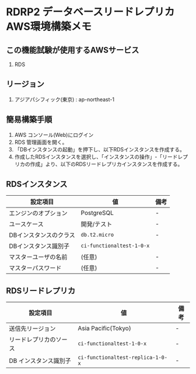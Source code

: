 # RDRP2 データベースリードレプリカ AWS環境構築メモ

## この機能試験が使用するAWSサービス
1. RDS

## リージョン
1. アジアパシフィック(東京) : ap-northeast-1

## 簡易構築手順

1. AWS コンソール(Web)にログイン
2. RDS 管理画面を開く。
3. 「DBインスタンスの起動」を押下し、以下RDSインスタンスを作成する。
4. 作成したRDSインスタンスを選択し、「インスタンスの操作」-「リードレプリカの作成」より、以下のRDSリードレプリカインスタンスを作成する。

## RDSインスタンス

|設定項目| 値 | 備考
|------|----|----|
| エンジンのオプション | PostgreSQL | - |
| ユースケース | 開発/テスト| - |
| DBインスタンスのクラス| `db.t2.micro`|-|
| DBインスタンス識別子| `ci-functionaltest-1-0-x` |
| マスターユーザの名前 | (任意) | - |
| マスターパスワード | (任意) | - |

## RDSリードレプリカ

|設定項目| 値 | 備考
|------|----|----|
| 送信先リージョン | Asia Pacific(Tokyo) | - |
| リードレプリカのソース | `ci-functionaltest-1-0-x` | - |
| DB インスタンス識別子 | `ci-functionaltest-replica-1-0-x` | - |

